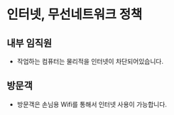 # 인터넷, 무선네트워크 정책

## 내부 임직원
- 작업하는 컴퓨터는 물리적을 인터넷이 차단되어있습니다.

## 방문객
- 방문객은 손님용 Wifi를 통해서 인터넷 사용이 가능합니다.
